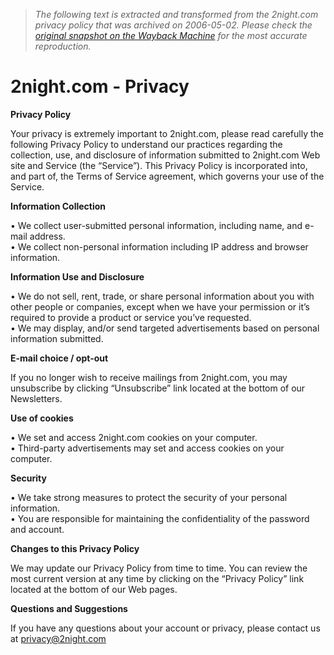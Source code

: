 > *The following text is extracted and transformed from the 2night.com privacy policy that was archived on 2006-05-02. Please check the [original snapshot on the Wayback Machine](https://web.archive.org/web/20060502032030id_/http%3A//www.us1.2night.com/legal.asp%3FContent%3DPrivacy) for the most accurate reproduction.*

# 2night.com - Privacy

**Privacy Policy**

Your privacy is extremely important to 2night.com, please read carefully the following Privacy Policy to understand our practices regarding the collection, use, and disclosure of information submitted to 2night.com Web site and Service (the “Service”). This Privacy Policy is incorporated into, and part of, the Terms of Service agreement, which governs your use of the Service.

**Information Collection**

• We collect user-submitted personal information, including name, and e-mail address.  
• We collect non-personal information including IP address and browser information.

**Information Use and Disclosure**

• We do not sell, rent, trade, or share personal information about you with other people or companies, except when we have your permission or it’s required to provide a product or service you’ve requested.  
• We may display, and/or send targeted advertisements based on personal information submitted.

**E-mail choice / opt-out**

If you no longer wish to receive mailings from 2night.com, you may unsubscribe by clicking “Unsubscribe” link located at the bottom of our Newsletters.

**Use of cookies**

• We set and access 2night.com cookies on your computer.  
• Third-party advertisements may set and access cookies on your computer.

**Security**

• We take strong measures to protect the security of your personal information.  
• You are responsible for maintaining the confidentiality of the password and account.

**Changes to this Privacy Policy**

We may update our Privacy Policy from time to time. You can review the most current version at any time by clicking on the “Privacy Policy” link located at the bottom of our Web pages.

**Questions and Suggestions**

If you have any questions about your account or privacy, please contact us at privacy@2night.com 
